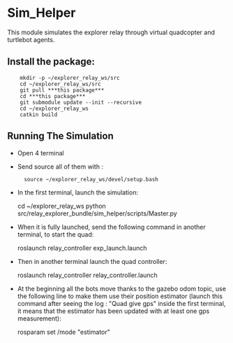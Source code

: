**Sim_Helper**
==============

This module simulates the explorer relay through virtual quadcopter and turtlebot agents.

**Install the package:**
--------------------
	
		mkdir -p ~/explorer_relay_ws/src
		cd ~/explorer_relay_ws/src
		git pull ***this package***
		cd ***this package***
		git submodule update --init --recursive
		cd ~/explorer_relay_ws
		catkin build


**Running The Simulation**
--------------------------

- Open 4 terminal

- Send source all of them with :

		source ~/explorer_relay_ws/devel/setup.bash


- In the first terminal, launch the simulation:

	cd ~/explorer_relay_ws
	python src/relay_explorer_bundle/sim_helper/scripts/Master.py

- When it is fully launched, send the following command in another terminal, to start the quad:

	roslaunch relay_controller exp_launch.launch

- Then in another terminal launch the quad controller:

	roslaunch relay_controller relay_controller.launch

- At the beginning all the bots move thanks to the gazebo odom topic, use the following line to make them use their position estimator (launch this command after seeing the log : "Quad give gps" inside the first terminal, it means that the estimator has been updated with at least one gps measurement):

	rosparam set /mode "estimator"



